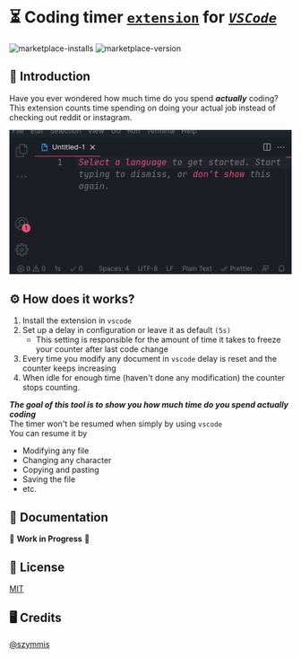 # ⏳ Coding timer [`extension`](https://marketplace.visualstudio.com/items?itemName=szymmis.coding-timer) for [_`VSCode`_](https://github.com/microsoft/vscode)

![marketplace-installs](https://img.shields.io/visual-studio-marketplace/i/szymmis.coding-timer)
![marketplace-version](https://img.shields.io/visual-studio-marketplace/v/szymmis.coding-timer)

## 💬 Introduction

Have you ever wondered how much time do you spend **_actually_** coding?\
This extension counts time spending on doing your actual job instead of checking out reddit or instagram.

![Extension preview](./misc/video.gif)

## ⚙️ How does it works?

1. Install the extension in `vscode`
2. Set up a delay in configuration or leave it as default `(5s)`
   - This setting is responsible for the amount of time it takes to freeze your counter after last code change
3. Every time you modify any document in `vscode` delay is reset and the counter keeps increasing
4. When idle for enough time (haven't done any modification) the counter stops counting.

**_The goal of this tool is to show you how much time do you spend actually coding_** \
 The timer won't be resumed when simply by using `vscode`\
You can resume it by

- Modifying any file
- Changing any character
- Copying and pasting
- Saving the file
- etc.

## 📝 Documentation

🚧 **Work in Progress** 🚧

## 🏦 License

[MIT](./LICENSE)

## 🖥️ Credits

[@szymmis](https://github.com/szymmis)
